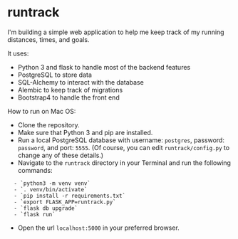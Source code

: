 # runtrack

I'm building a simple web application to help me keep track of my running distances, times, and goals.

It uses:
- Python 3 and flask to handle most of the backend features
- PostgreSQL to store data
- SQL-Alchemy to interact with the database
- Alembic to keep track of migrations
- Bootstrap4 to handle the front end

How to run on Mac OS:
- Clone the repository.
- Make sure that Python 3 and pip are installed.
- Run a local PostgreSQL database with username: `postgres`, password: `password`, and port: `5555`.  (Of course, you can edit `runtrack/config.py` to change any of these details.)
- Navigate to the `runtrack` directory in your Terminal and run the following commands:
```
  - `python3 -m venv venv`
  - `. venv/bin/activate`
  - `pip install -r requirements.txt`
  - `export FLASK_APP=runtrack.py`
  - `flask db upgrade`
  - `flask run`
 ```
- Open the url `localhost:5000` in your preferred browser.

